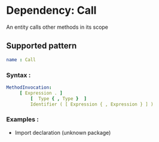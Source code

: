 # Dependency: Call
An entity calls other methods in its scope   
## Supported pattern
```yaml
name : Call
```
### Syntax : 
```yaml
MethodInvocation:
     [ Expression . ]
         [  Type { , Type }  ]
         Identifier ( [ Expression { , Expression } ] )
```
### Examples : 
- Import declaration (unknown package)